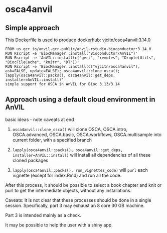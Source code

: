 # osca4anvil

## Simple approach

This Dockerfile is used to produce dockerhub: vjcitn/osca4anvil:3.14.0
```
FROM us.gcr.io/anvil-gcr-public/anvil-rstudio-bioconductor:3.14.0
RUN Rscript -e 'BiocManager::install("Bioconductor/AnVIL")'
RUN Rscript -e 'AnVIL::install(c("gert", "remotes", "DropletUtils", "BiocFileCache", "knitr", "DT"))'
RUN Rscript -e 'BiocManager::install(c("vjcitn/osca4anvil"), ask=FALSE, update=FALSE); osca4anvil::clone_osca(); lapply(osca4anvil::packs(), osca4anvil::get_deps, installer=AnVIL::install)'
simple support for OSCA in AnVIL for Bioc 3.13/3.14
```

## Approach using a default cloud environment in AnVIL

basic ideas - note caveats at end

1) `osca4anvil::clone_osca()` will clone OSCA, OSCA.intro, OSCA.advanced, OSCA.basic, OSCA.workflows, OSCA.multisample into
current folder, with a specified branch

2) `lapply(osca4anvil::packs(), osca4anvil::get_deps, installer=AnVIL::install)` will install all dependencies of all these cloned packages

3) `lapply(osca4anvil::packs(), run_vignettes_code)` will `purl` each vignette (except for index.Rmd) and run all the code.

After this process, it should be possible to select a book chapter and knit or purl to get the intermediate objects, without
any installations.

Caveats: It is not clear that these processes should be done in a single session.  Specifically, part 3 may exhaust an 8 core 30 GB machine.

Part 3 is intended mainly as a check.

It may be possible to help the user with a shiny app.
